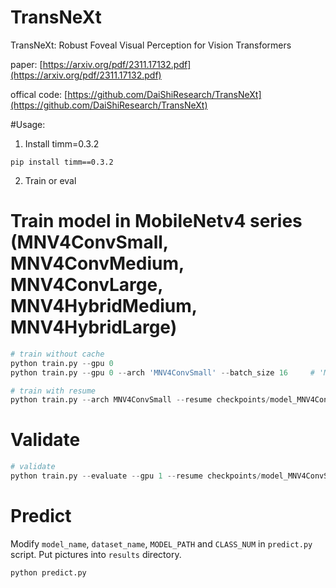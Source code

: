 # TransNeXt
TransNeXt: Robust Foveal Visual Perception for Vision Transformers

paper: [https://arxiv.org/pdf/2311.17132.pdf](https://arxiv.org/pdf/2311.17132.pdf)

offical code: [https://github.com/DaiShiResearch/TransNeXt](https://github.com/DaiShiResearch/TransNeXt)

#Usage:
1. Install timm=0.3.2
```Shell
pip install timm==0.3.2
```
2. Train or eval
# Train model in MobileNetv4 series (MNV4ConvSmall, MNV4ConvMedium, MNV4ConvLarge, MNV4HybridMedium, MNV4HybridLarge)
```python
# train without cache 
python train.py --gpu 0
python train.py --gpu 0 --arch 'MNV4ConvSmall' --batch_size 16     # 'MNV4ConvSmall, MNV4ConvMedium', 'MNV4ConvLarge', 'MNV4HybridMedium', 'MNV4HybridLarge'

# train with resume
python train.py --arch MNV4ConvSmall --resume checkpoints/model_MNV4ConvSmall_seed561_best.pt --gpu 0

```

# Validate
```python
# validate
python train.py --evaluate --gpu 1 --resume checkpoints/model_MNV4ConvSmall_seed561_best.pt
```

# Predict
Modify ```model_name```, ```dataset_name```, ```MODEL_PATH``` and ```CLASS_NUM``` in ```predict.py``` script. Put pictures into ```results``` directory.
```python
python predict.py
```
